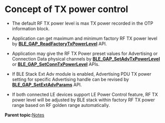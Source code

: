# Concept of TX power control

-   The default RF TX power level is max TX power recorded in the OTP information block.

-   Application can get maximum and minimum factory RF TX power level by **[BLE\_GAP\_ReadFactoryTxPowerLevel](GUID-280A16C5-81B6-4348-994C-F527ED47DEF4.md)** API.

-   Application may give the RF TX Power preset values for Advertising or Connection Data physical channels by **[BLE\_GAP\_SetAdvTxPowerLevel](GUID-CD761D6B-DC72-47EF-9723-0495DCEA00E8.md)** or **[BLE\_GAP\_SetConnTxPowerLevel](GUID-6272A50B-261C-479C-80BA-47D38867B41D.md)** APIs.

-   If BLE Stack Ext Adv module is enabled, Advertising PDU TX power setting for specific Advertising handle can be revised by **[BLE\_GAP\_SetExtAdvParams](GUID-D6C5A741-6975-488F-A6AB-B54889B7EBFC.md)** API.

-   If both connected LE devices support LE Power Control feature, RF TX power level will be adjusted by BLE stack within factory RF TX power range based on RF golden range automatically.


**Parent topic:**[Notes](GUID-3AAB4DF8-CFD7-488F-A6EB-DB834CFB62E9.md)

